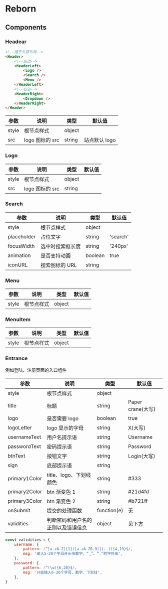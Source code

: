 # Reborn

## Components

### Headear

```html
<!--用于头部布局-->
<Header>
    <!--左边-->
    <HeaderLeft>
        <Logo />
        <Search />
        <Menu />
    </HeaderLeft>
    <!--右边-->
    <HeaderRight>
        <Dropdown />
    </HeaderRight>
</Header>
```

| 参数  | 说明            | 类型   | 默认值        |
| ----- | --------------- | ------ | ------------- |
| style | 根节点样式      | object |               |
| src   | logo 图标的 src | string | 站点默认 logo |

### Logo

| 参数  | 说明            | 类型   | 默认值 |
| ----- | --------------- | ------ | ------ |
| style | 根节点样式      | object |        |
| src   | logo 图标的 src | string |        |

### Search

| 参数        | 说明             | 类型    | 默认值   |
| ----------- | ---------------- | ------- | -------- |
| style       | 根节点样式       | object  |          |
| placeholder | 占位文字         | string  | 'search' |
| focusWidth  | 选中时搜索框长度 | string  | '240px'  |
| animation   | 是否支持动画     | boolean | true     |
| iconURL     | 搜索图标的 URL   | string  |          |

### Menu

| 参数  | 说明       | 类型   | 默认值 |
| ----- | ---------- | ------ | ------ |
| style | 根节点样式 | object |        |

### MenuItem

| 参数  | 说明       | 类型   | 默认值 |
| ----- | ---------- | ------ | ------ |
| style | 根节点样式 | object |        |

### Entrance

例如登陆、注册页面的入口组件

| 参数          | 说明                               | 类型        | 默认值            |
| ------------- | ---------------------------------- | ----------- | ----------------- |
| style         | 根节点样式                         | object      |                   |
| title         | 标题                               | string      | Paper crane(大写) |
| logo          | 是否需要 logo                      | boolean     | true              |
| logoLetter    | logo 显示的字母                    | string      | X(大写)           |
| usernameText  | 用户名提示语                       | string      | Username          |
| passwordText  | 密码提示语                         | string      | Password          |
| btnText       | 按钮文字                           | string      | Login(大写)       |
| sign          | 底部提示语                         | string      |                   |
| primary1Color | title、logo、下划线颜色            | string      | #333              |
| primary2Color | btn 渐变色 1                       | string      | #21d4fd           |
| primary3Color | btn 渐变色 2                       | string      | #b721ff           |
| onSubmit      | 提交的处理函数                     | function(e) | 无                |
| validities    | 判断密码和用户名的正则以及错误信息 | object      | 见下方            |

```javascript
const validities = {
    username: {
        pattern: /^[a-zA-Z]{1}([a-zA-Z0-9]|[._]){4,19}$/,
        msg: '输入5-20个字母开头带数字、“_”、“.”的字符串',
    },
    password: {
        pattern: /^(\w){6,20}$/,
        msg: '只能输入6-20个字母、数字、下划线',
    },
}
```
